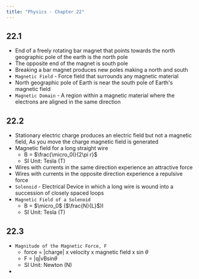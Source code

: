 ```yaml
---
title: "Physics - Chapter 22"
---
```


## 22.1

- End of a freely rotating bar magnet that points towards the north geographic pole of the earth is the north pole
- The opposite end of the magnet is south pole
- Breaking a bar magnet produces new poles making a north and south
- `Magnetic Field` - Force field that surrounds any magnetic material
- North geographic pole of Earth is near the south pole of Earth's magnetic field
- `Magnetic Domain` - A region within a magnetic material where the electrons are aligned in the same direction

## 22.2

- Stationary electric charge produces an electric field but not a magnetic field, As you move the charge magnetic field is generated
- Magnetic field for a long straight wire
	- B = $\frac{\micro_0I}{2\pi r}$
	- SI Unit: Tesla (T)
- Wires with currents in the same direction experience an attractive force
- Wires with currents in the opposite direction experience a repulsive force
- `Solenoid` - Electrical Device in which a long wire is wound into a succession of closely spaced loops
- `Magnetic Field of a Solenoid`
	- B = $\micro_0$ ($\frac{N}{L}$)I
	- SI Unit: Tesla (T)

## 22.3

- `Magnitude of the Magnetic Force, F`
	- force = |charge| x velocity x magnetic field x sin $\theta$
	- F = |q|vBsin$\theta$ 
	- SI Unit: Newton (N)
- 
